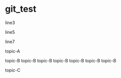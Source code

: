 # git_test

line3

line5

line7

topic-A

topic-B
topic-B
topic-B
topic-B
topic-B
topic-B
topic-B

topic-C
